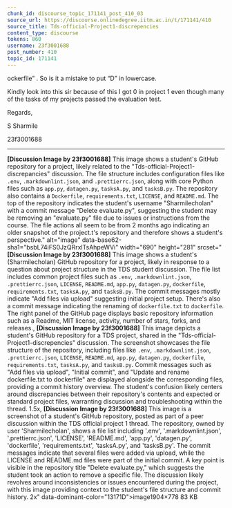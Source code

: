 ```yaml
---
chunk_id: discourse_topic_171141_post_410_03
source_url: https://discourse.onlinedegree.iitm.ac.in/t/171141/410
source_title: Tds-official-Project1-discrepencies
content_type: discourse
tokens: 860
username: 23f3001688
post_number: 410
topic_id: 171141
---
```


ockerfile” . So is it a mistake to put “D” in lowercase.

Kindly look into this sir because of this I got 0 in project 1 even though many of the tasks of my projects passed the evaluation test.

Regards,

S Sharmile

23f3001688

---

**[Discussion Image by 23f3001688]** This image shows a student's GitHub repository for a project, likely related to the "Tds-official-Project1-discrepancies" discussion. The file structure includes configuration files like `.env`, `.markdownlint.json`, and `.prettierrc.json`, along with core Python files such as `app.py`, `datagen.py`, `tasksA.py`, and `tasksB.py`. The repository also contains a `Dockerfile`, `requirements.txt`, `LICENSE`, and `README.md`. The top of the repository indicates the student's username "Sharmilecholan" with a commit message "Delete evaluate.py", suggesting the student may be removing an "evaluate.py" file due to issues or instructions from the course. The file actions all seem to be from 2 months ago indicating an older snapshot of the project.t's repository and therefore shows a student's perspective." alt="image" data-base62-sha1="bsbL74iFS0JzQRrxlTsAhpeWVi" width="690" height="281" srcset="**[Discussion Image by 23f3001688]** This image shows a student's (Sharmilecholan) GitHub repository for a project, likely in response to a question about project structure in the TDS student discussion. The file list includes common project files such as `.env`, `.markdownlint.json`, `.prettierrc.json`, `LICENSE`, `README.md`, `app.py`, `datagen.py`, `dockerfile`, `requirements.txt`, `tasksA.py`, and `tasksB.py`. The commit messages mostly indicate "Add files via upload" suggesting initial project setup. There's also a commit message indicating the renaming of `dockerfile.txt` to `dockerfile`. The right panel of the GitHub page displays basic repository information such as a Readme, MIT license, activity, number of stars, forks, and releases., **[Discussion Image by 23f3001688]** This image depicts a student's GitHub repository for a TDS project, shared in the "Tds-official-Project1-discrepencies" discussion. The screenshot showcases the file structure of the repository, including files like `.env`, `.markdownlint.json`, `.prettierrc.json`, `LICENSE`, `README.md`, `app.py`, `datagen.py`, `dockerfile`, `requirements.txt`, `tasksA.py`, and `tasksB.py`. Commit messages such as "Add files via upload", "Initial commit", and "Update and rename dockerfile.txt to dockerfile" are displayed alongside the corresponding files, providing a commit history overview. The student's confusion likely centers around discrepancies between their repository's contents and expected or standard project files, warranting discussion and troubleshooting within the thread. 1.5x, **[Discussion Image by 23f3001688]** This image is a screenshot of a student's GitHub repository, posted as part of a peer discussion within the TDS official project 1 thread. The repository, owned by user 'Sharmilecholan', shows a file list including '.env', '.markdownlint.json', '.prettierrc.json', 'LICENSE', 'README.md', 'app.py', 'datagen.py', 'dockerfile', 'requirements.txt', 'tasksA.py', and 'tasksB.py'. The commit messages indicate that several files were added via upload, while the LICENSE and README.md files were part of the initial commit. A key point is visible in the repository title "Delete evaluate.py," which suggests the student took an action to remove a specific file. The discussion likely revolves around inconsistencies or issues encountered during the project, with this image providing context to the student's file structure and commit history. 2x" data-dominant-color="13171D">image1904×778 83 KB
